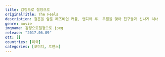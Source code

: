 ```yaml
---
title: 감정으로 절정으로
originalTitle: The Feels
description: 결혼을 앞둔 레즈비언 커플, 앤디와 루. 주말을 맞아 친구들과 신나게 처녀 파티를 즐긴다. 그러던 중 튀어나온 루의 폭탄 발언. 이제껏 한 번도 오르가즘을 못 느껴봤다는 것. 앤디는 충격에 빠지고, 상황은 뜻밖의 방향으로 흘러가는데.
genre: movie
imgname: 감정으로절정으로.jpeg
release: "2017.06.09"
ott: []
countries: [미국]
categories: [코미디, 로맨스]
---
```

